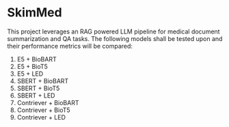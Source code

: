 # SkimMed

This project leverages an RAG powered LLM pipeline for medical document summarization and QA tasks. 
The following models shall be tested upon and their performance metrics will be compared:

1. E5 + BioBART  
2. E5 + BioT5  
3. E5 + LED  
4. SBERT + BioBART  
5. SBERT + BioT5  
6. SBERT + LED  
7. Contriever + BioBART  
8. Contriever + BioT5  
9. Contriever + LED
